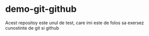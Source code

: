 # demo-git-github

Acest repositoy este unul de test, care imi este de folos sa exersez cunostinte de git si github

